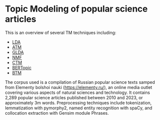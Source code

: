 # Topic Modeling of popular science articles

This is an overview of several TM techniques including:
* [LDA](https://radimrehurek.com/gensim/models/ldamodel.html "Latent Dirichlet Allocation")
* [ATM](https://radimrehurek.com/gensim/models/atmodel.html "Author-Topic Model")
* [GLDA](https://guidedlda.readthedocs.io/en/latest/ "Guided Latent Dirichlet Allocation")
* [NMF](https://scikit-learn.org/stable/modules/generated/sklearn.decomposition.NMF.html "Non-negative Matrix Factorization")
* [CTM](https://contextualized-topic-models.readthedocs.io/en/latest/introduction.html "Contextualized Topic Model")
* [BERTopic](https://maartengr.github.io/BERTopic/ "BERTopic")
* [BTM](https://bitermplus.readthedocs.io/en/latest/ "Biterm Topic Model")

The corpus used is a compilation of Russian popular science texts samped from Elementy bolshoi nauki (https://elementy.ru/), an online media outlet covering various aspects of natural sciences and technology. It contains 2,289 popular science articles published between 2010 and 2023, or approximately 3m words. Preprocessing techniques include tokenization, lemmatization with pymorphy2, named entity recognition with spaCy, and collocation extraction with Gensim module Phrases.
